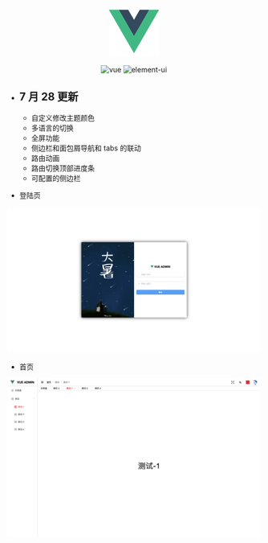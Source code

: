 <p align="center">
  <img width="100" src="./src/assets/logo.png">
</p>

<p align="center">
  <a>
    <img src="https://img.shields.io/badge/vue-2.6.10-brightgreen.svg" alt="vue">
  </a>
  <a>
    <img src="https://img.shields.io/badge/element--ui-2.7.0-brightgreen.svg" alt="element-ui">
  </a>
</p>

- ## 7 月 28 更新

  - 自定义修改主题颜色
  - 多语言的切换
  - 全屏功能
  - 侧边栏和面包屑导航和 tabs 的联动
  - 路由动画
  - 路由切换顶部进度条
  - 可配置的侧边栏

- 登陆页

![登陆页](src/assets/readme/WX20190728-105113@2x.png)

- 首页

![首页](src/assets/readme/WX20190728-101117@2x.png)
